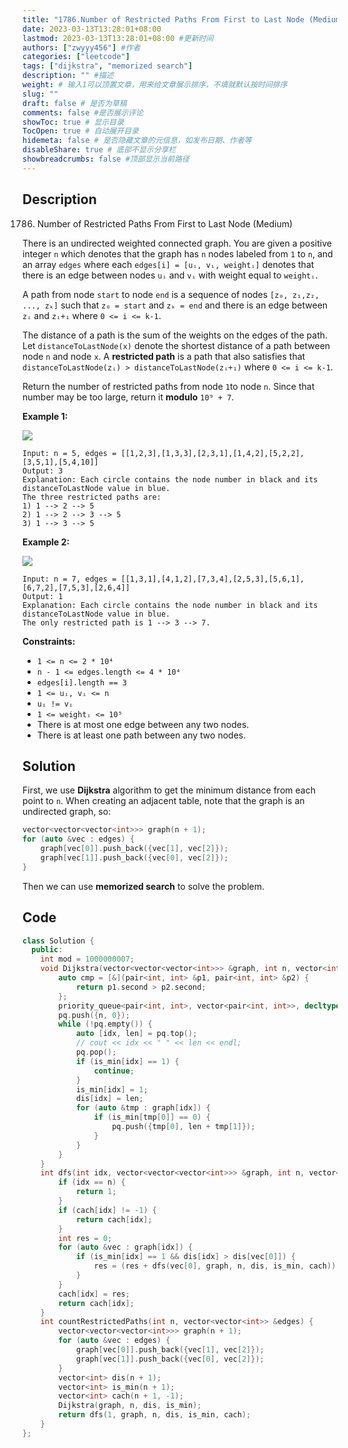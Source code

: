 ```yaml
---
title: "1786.Number of Restricted Paths From First to Last Node (Medium)"
date: 2023-03-13T13:28:01+08:00
lastmod: 2023-03-13T13:28:01+08:00 #更新时间
authors: ["zwyyy456"] #作者
categories: ["leetcode"]
tags: ["dijkstra", "memorized search"]
description: "" #描述
weight: # 输入1可以顶置文章，用来给文章展示排序，不填就默认按时间排序
slug: ""
draft: false # 是否为草稿
comments: false #是否展示评论
showToc: true # 显示目录
TocOpen: true # 自动展开目录
hidemeta: false # 是否隐藏文章的元信息，如发布日期、作者等
disableShare: true # 底部不显示分享栏
showbreadcrumbs: false #顶部显示当前路径
---
```

## Description
1786. Number of Restricted Paths From First to Last Node (Medium)

There is an undirected weighted connected graph. You are given a positive integer `n` which denotes
that the graph has `n` nodes labeled from `1` to `n`, and an array `edges` where each `edges[i] =
[uᵢ, vᵢ, weightᵢ]` denotes that there is an edge between nodes `uᵢ` and `vᵢ` with weight equal to
`weightᵢ`.

A path from node `start` to node `end` is a sequence of nodes `[z₀, z₁,z₂, ..., zₖ]` such that `z₀ =
start` and `zₖ = end` and there is an edge between `zᵢ` and `zᵢ+₁` where `0 <= i <= k-1`.

The distance of a path is the sum of the weights on the edges of the path. Let
`distanceToLastNode(x)` denote the shortest distance of a path between node `n` and node `x`. A
**restricted path** is a path that also satisfies that `distanceToLastNode(zᵢ) >
distanceToLastNode(zᵢ+₁)` where `0 <= i <= k-1`.

Return the number of restricted paths from node `1`to node `n`. Since that number may be too large,
return it **modulo** `10⁹ + 7`.

**Example 1:**

![](https://pic-upyun.zwyyy456.tech/smms/2023-12-26-065429.png)

```
Input: n = 5, edges = [[1,2,3],[1,3,3],[2,3,1],[1,4,2],[5,2,2],[3,5,1],[5,4,10]]
Output: 3
Explanation: Each circle contains the node number in black and its distanceToLastNode value in blue.
The three restricted paths are:
1) 1 --> 2 --> 5
2) 1 --> 2 --> 3 --> 5
3) 1 --> 3 --> 5

```

**Example 2:**

![](https://pic-upyun.zwyyy456.tech/smms/2023-12-26-065430.png)

```
Input: n = 7, edges = [[1,3,1],[4,1,2],[7,3,4],[2,5,3],[5,6,1],[6,7,2],[7,5,3],[2,6,4]]
Output: 1
Explanation: Each circle contains the node number in black and its distanceToLastNode value in blue.
The only restricted path is 1 --> 3 --> 7.

```

**Constraints:**

- `1 <= n <= 2 * 10⁴`
- `n - 1 <= edges.length <= 4 * 10⁴`
- `edges[i].length == 3`
- `1 <= uᵢ, vᵢ <= n`
- `uᵢ != vᵢ`
- `1 <= weightᵢ <= 10⁵`
- There is at most one edge between any two nodes.
- There is at least one path between any two nodes.

## Solution
First, we use **Dijkstra** algorithm to get the minimum distance from each point to `n`. When creating an adjacent table, note that the graph is an undirected graph, so:
```cpp
vector<vector<vector<int>>> graph(n + 1);
for (auto &vec : edges) {
    graph[vec[0]].push_back({vec[1], vec[2]});
    graph[vec[1]].push_back({vec[0], vec[2]});
}
```

Then we can use **memorized search** to solve the problem.

## Code
```cpp
class Solution {
  public:
    int mod = 1000000007;
    void Dijkstra(vector<vector<vector<int>>> &graph, int n, vector<int> &dis, vector<int> &is_min) {
        auto cmp = [&](pair<int, int> &p1, pair<int, int> &p2) {
            return p1.second > p2.second;
        };
        priority_queue<pair<int, int>, vector<pair<int, int>>, decltype(cmp)> pq(cmp);
        pq.push({n, 0});
        while (!pq.empty()) {
            auto [idx, len] = pq.top(); 
            // cout << idx << " " << len << endl;
            pq.pop();
            if (is_min[idx] == 1) { 
                continue;
            }
            is_min[idx] = 1;
            dis[idx] = len;
            for (auto &tmp : graph[idx]) { 
                if (is_min[tmp[0]] == 0) {
                    pq.push({tmp[0], len + tmp[1]});
                }
            }
        }
    }
    int dfs(int idx, vector<vector<vector<int>>> &graph, int n, vector<int> &dis, vector<int> &is_min, vector<int> &cach) {
        if (idx == n) {
            return 1;
        }
        if (cach[idx] != -1) {
            return cach[idx];
        }
        int res = 0;
        for (auto &vec : graph[idx]) {
            if (is_min[idx] == 1 && dis[idx] > dis[vec[0]]) {
                res = (res + dfs(vec[0], graph, n, dis, is_min, cach)) % mod;
            }
        }
        cach[idx] = res;
        return cach[idx];
    }
    int countRestrictedPaths(int n, vector<vector<int>> &edges) {
        vector<vector<vector<int>>> graph(n + 1);
        for (auto &vec : edges) {
            graph[vec[0]].push_back({vec[1], vec[2]});
            graph[vec[1]].push_back({vec[0], vec[2]});
        }
        vector<int> dis(n + 1);
        vector<int> is_min(n + 1);
        vector<int> cach(n + 1, -1);
        Dijkstra(graph, n, dis, is_min); 
        return dfs(1, graph, n, dis, is_min, cach);
    }
};
```
